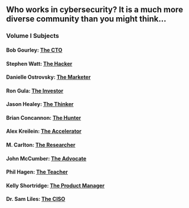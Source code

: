 ## Who works in cybersecurity? It is a much more diverse community than you might think...

### Volume I Subjects

#### Bob Gourley: [The CTO](/The_CTO.md)

#### Stephen Watt: [The Hacker](/The_Hacker.md)

#### Danielle Ostrovsky: [The Marketer](/The_Marketer.md)

#### Ron Gula: [The Investor](/The_Investor.md)

#### Jason Healey: [The Thinker](/The_Thinker.md)

#### Brian Concannon: [The Hunter](/The_Hunter.md)

#### Alex Kreilein: [The Accelerator](/The_Accelerator.md)

#### M. Carlton: [The Researcher](/The_Researcher.md)

#### John McCumber: [The Advocate](/The_Advocate.md)

#### Phil Hagen: [The Teacher](/The_Teacher.md)

#### Kelly Shortridge: [The Product Manager](/The_Product_Manager.md)

#### Dr. Sam Liles: [The CISO](/The_CISO.md)

